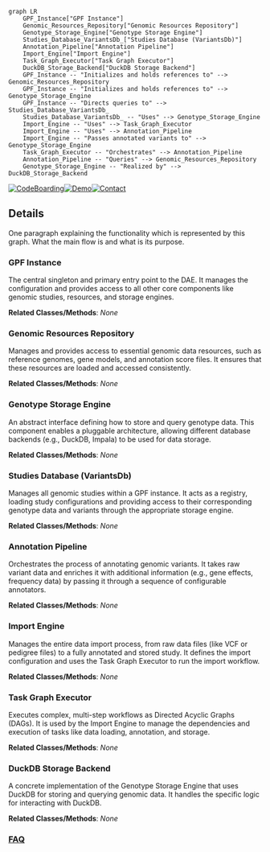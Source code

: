 ```mermaid
graph LR
    GPF_Instance["GPF Instance"]
    Genomic_Resources_Repository["Genomic Resources Repository"]
    Genotype_Storage_Engine["Genotype Storage Engine"]
    Studies_Database_VariantsDb_["Studies Database (VariantsDb)"]
    Annotation_Pipeline["Annotation Pipeline"]
    Import_Engine["Import Engine"]
    Task_Graph_Executor["Task Graph Executor"]
    DuckDB_Storage_Backend["DuckDB Storage Backend"]
    GPF_Instance -- "Initializes and holds references to" --> Genomic_Resources_Repository
    GPF_Instance -- "Initializes and holds references to" --> Genotype_Storage_Engine
    GPF_Instance -- "Directs queries to" --> Studies_Database_VariantsDb_
    Studies_Database_VariantsDb_ -- "Uses" --> Genotype_Storage_Engine
    Import_Engine -- "Uses" --> Task_Graph_Executor
    Import_Engine -- "Uses" --> Annotation_Pipeline
    Import_Engine -- "Passes annotated variants to" --> Genotype_Storage_Engine
    Task_Graph_Executor -- "Orchestrates" --> Annotation_Pipeline
    Annotation_Pipeline -- "Queries" --> Genomic_Resources_Repository
    Genotype_Storage_Engine -- "Realized by" --> DuckDB_Storage_Backend
```

[![CodeBoarding](https://img.shields.io/badge/Generated%20by-CodeBoarding-9cf?style=flat-square)](https://github.com/CodeBoarding/GeneratedOnBoardings)[![Demo](https://img.shields.io/badge/Try%20our-Demo-blue?style=flat-square)](https://www.codeboarding.org/demo)[![Contact](https://img.shields.io/badge/Contact%20us%20-%20contact@codeboarding.org-lightgrey?style=flat-square)](mailto:contact@codeboarding.org)

## Details

One paragraph explaining the functionality which is represented by this graph. What the main flow is and what is its purpose.

### GPF Instance
The central singleton and primary entry point to the DAE. It manages the configuration and provides access to all other core components like genomic studies, resources, and storage engines.


**Related Classes/Methods**: _None_

### Genomic Resources Repository
Manages and provides access to essential genomic data resources, such as reference genomes, gene models, and annotation score files. It ensures that these resources are loaded and accessed consistently.


**Related Classes/Methods**: _None_

### Genotype Storage Engine
An abstract interface defining how to store and query genotype data. This component enables a pluggable architecture, allowing different database backends (e.g., DuckDB, Impala) to be used for data storage.


**Related Classes/Methods**: _None_

### Studies Database (VariantsDb)
Manages all genomic studies within a GPF instance. It acts as a registry, loading study configurations and providing access to their corresponding genotype data and variants through the appropriate storage engine.


**Related Classes/Methods**: _None_

### Annotation Pipeline
Orchestrates the process of annotating genomic variants. It takes raw variant data and enriches it with additional information (e.g., gene effects, frequency data) by passing it through a sequence of configurable annotators.


**Related Classes/Methods**: _None_

### Import Engine
Manages the entire data import process, from raw data files (like VCF or pedigree files) to a fully annotated and stored study. It defines the import configuration and uses the Task Graph Executor to run the import workflow.


**Related Classes/Methods**: _None_

### Task Graph Executor
Executes complex, multi-step workflows as Directed Acyclic Graphs (DAGs). It is used by the Import Engine to manage the dependencies and execution of tasks like data loading, annotation, and storage.


**Related Classes/Methods**: _None_

### DuckDB Storage Backend
A concrete implementation of the Genotype Storage Engine that uses DuckDB for storing and querying genomic data. It handles the specific logic for interacting with DuckDB.


**Related Classes/Methods**: _None_



### [FAQ](https://github.com/CodeBoarding/GeneratedOnBoardings/tree/main?tab=readme-ov-file#faq)